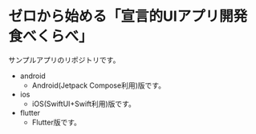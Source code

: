 ゼロから始める「宣言的UIアプリ開発 食べくらべ」
==============

サンプルアプリのリポジトリです。

- android
	- Android(Jetpack Compose利用)版です。 
- ios
	- iOS(SwiftUI+Swift利用)版です。 
- flutter
	- Flutter版です。 

